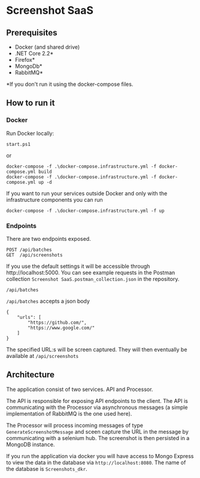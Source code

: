 # Screenshot SaaS

## Prerequisites

* Docker (and shared drive)
* .NET Core 2.2*
* Firefox*
* MongoDb*
* RabbitMQ*

*If you don't run it using the docker-compose files.

## How to run it

### Docker

Run Docker locally:

    start.ps1

or

    docker-compose -f .\docker-compose.infrastructure.yml -f docker-compose.yml build
    docker-compose -f .\docker-compose.infrastructure.yml -f docker-compose.yml up -d

If you want to run your services outside Docker and only with the infrastructure components you can run

    docker-compose -f .\docker-compose.infrastructure.yml -f up

### Endpoints

There are two endpoints exposed. 

    POST /api/batches
    GET  /api/screenshots

If you use the default settings it will be accessible through http://localhost:5000. You can see example requests in the Postman collection `Screenshot SaaS.postman_collection.json` in the repository.

`/api/batches`

`/api/batches` accepts a json body

    {
        "urls": [ 
            "https://github.com/",
            "https://www.google.com/"
        ]
    }

The specified URL:s will be screen captured. They will then eventually be available at `/api/screenshots`

## Architecture

The application consist of two services. API and Processor.

The API is responsible for exposing API endpoints to the client. The API is communicating with the Processor via asynchronous messages (a simple implementation of RabbitMQ is the one used here).

The Processor will process incoming messages of type `GenerateScreenshotMessage` and sceen capture the URL in the message by communicating with a selenium hub. The screenshot is then persisted in a MongoDB instance.

If you run the application via docker you will have access to Mongo Express to view the data in the database via `http://localhost:8080`. The name of the database is `Screenshots_dkr`.